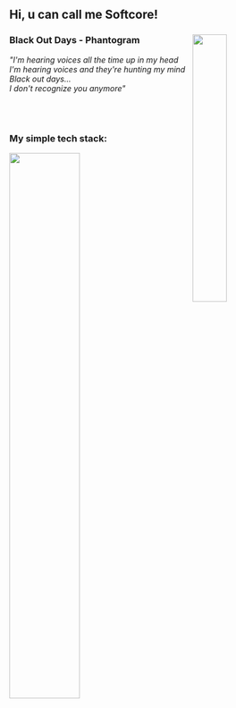 ## Hi, u can call me Softcore!

<div>

<img src="https://github.com/user-attachments/assets/bf653f70-55de-4310-8a3d-2e29c5c6a65b" width="35%" align="right">
<h3>Black Out Days - Phantogram</h3>
<p><i>
"I'm hearing voices all the time up in my head<br>
I'm hearing voices and they're hunting my mind<br>
Black out days...<br>
I don't recognize you anymore"
</i></p>
<br>
<br>
<h3>My simple tech stack:</h3>
<img src="https://skillicons.dev/icons?i=python,java,c,sqlite,html,css,git,github" width="50%">

